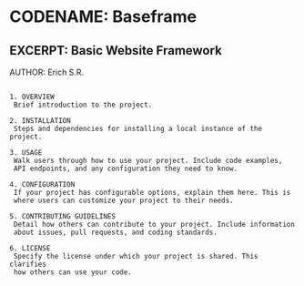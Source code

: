 CODENAME: Baseframe
========================================
EXCERPT: Basic Website Framework
----------------------------------------
AUTHOR: Erich S.R.
~~~~~~~~~~~~~~~~~~~~~~~~~~~~~~~~~~~~~~~~

1. OVERVIEW
 Brief introduction to the project.

2. INSTALLATION
 Steps and dependencies for installing a local instance of the project.

3. USAGE
 Walk users through how to use your project. Include code examples,
 API endpoints, and any configuration they need to know.

4. CONFIGURATION
 If your project has configurable options, explain them here. This is
 where users can customize your project to their needs.

5. CONTRIBUTING GUIDELINES
 Detail how others can contribute to your project. Include information
 about issues, pull requests, and coding standards.

6. LICENSE
 Specify the license under which your project is shared. This clarifies
 how others can use your code.
